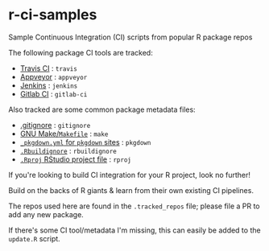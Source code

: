# r-ci-samples

Sample Continuous Integration (CI) scripts from popular R package repos

The following package CI tools are tracked:

 - [Travis CI](https://travis-ci.org/) : `travis`
 - [Appveyor](https://www.appveyor.com/) : `appveyor`
 - [Jenkins](https://jenkins.io/) : `jenkins`
 - [Gitlab CI](https://docs.gitlab.com/ee/ci/) : `gitlab-ci`
 
Also tracked are some common package metadata files:

 - [.gitignore](https://git-scm.com/docs/gitignore) : `gitignore`
 - [GNU Make/`Makefile`](https://www.gnu.org/software/make/) : `make`
 - [`_pkgdown.yml` for `pkgdown` sites](https://pkgdown.r-lib.org/index.html) : `pkgdown`
 - [`.Rbuildignore`](http://r-pkgs.had.co.nz/package.html) : `rbuildignore`
 - [`.Rproj` RStudio project file](https://support.rstudio.com/hc/en-us/articles/200526207-Using-Projects) : `rproj`

If you're looking to build CI integration for your R project, look no further!

Build on the backs of R giants & learn from their own existing CI pipelines.

The repos used here are found in the `.tracked_repos` file; please file a PR to add any new package.

If there's some CI tool/metadata I'm missing, this can easily be added to the `update.R` script.
